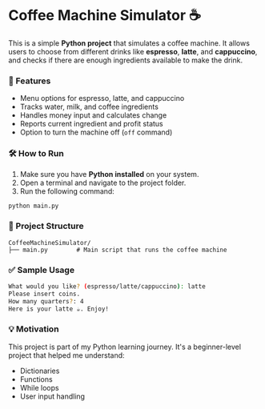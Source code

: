 # Coffee Machine Simulator ☕

This is a simple **Python project** that simulates a coffee machine. It allows users to choose from different drinks like **espresso**, **latte**, and **cappuccino**, and checks if there are enough ingredients available to make the drink.

### 🧠 Features
- Menu options for espresso, latte, and cappuccino
- Tracks water, milk, and coffee ingredients
- Handles money input and calculates change
- Reports current ingredient and profit status
- Option to turn the machine off (`off` command)

### 🛠️ How to Run

1. Make sure you have **Python installed** on your system.
2. Open a terminal and navigate to the project folder.
3. Run the following command:

```bash
python main.py
```

### 📂 Project Structure

```
CoffeeMachineSimulator/
├── main.py        # Main script that runs the coffee machine
```

### ✅ Sample Usage

```bash
What would you like? (espresso/latte/cappuccino): latte
Please insert coins.
How many quarters?: 4
Here is your latte ☕. Enjoy!
```

### 💡 Motivation

This project is part of my Python learning journey. It's a beginner-level project that helped me understand:
- Dictionaries
- Functions
- While loops
- User input handling
